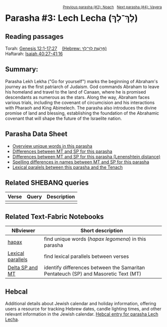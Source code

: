 <span style="float: right;"><sup><a href="../02%20-%20Noach">Previous parasha (#2): Noach</a> &nbsp;&nbsp;<a href="../04%20-%20Vayera">Next parasha (#4): Vayera</a></sup></span>
# Parasha #3: Lech Lecha (לֶךְ־לְךָ) <a name="start"></a> 

## Reading passages

Torah: <a href="https://www.stepbible.org/?q=version=NASB2020|reference=Gen.12:1-17:27&options=HNVUG" target="_blank">Genesis 12:1-17:27</a> &nbsp;&nbsp; <a href="https://tikkun.io/#/p/lech-lecha" target="_blank">(Hebrew: פָּרָשַׁת לֶךְ־לְךָ֛)</a><br>
Haftarah: <a href="https://www.stepbible.org/?q=version=NASB2020|reference=Isa.40:27-41:16&options=HNVUG" target="_blank">Isaiah 40:27-41:16</a>

## Summary:
Parasha Lekh Lekha ("Go for yourself") marks the beginning of Abraham's journey as the first patriarch of Judaism. God commands Abraham to leave his homeland and travel to the land of Canaan, where he is promised descendants as numerous as the stars. Along the way, Abraham faces various trials, including the covenant of circumcision and his interactions with Pharaoh and King Abimelech. The parasha also introduces the divine promise of land and blessing, establishing the foundation of the Abrahamic covenant that will shape the future of the Israelite nation.

## Parasha Data Sheet

<ul><li><a href="https://tonyjurg.github.io/Parashot/WeeklyParasha/03%20-%20Lech%20Lecha/hapax_legomena(Lech_Lecha).html" target="_blank">Overview unique words in this parasha</a>
</li><li><a href="https://tonyjurg.github.io/Parashot/WeeklyParasha/03%20-%20Lech%20Lecha/differences_MT_SP(Lech_Lecha).html" target="_blank">Differences between MT and SP for this parasha</a>
</li><li><a href="https://tonyjurg.github.io/Parashot/WeeklyParasha/03%20-%20Lech%20Lecha/levenshtein_differences_MT_SP(Lech_Lecha).html" target="_blank">Differences between MT and SP for this parasha (Lenenshtein distance)</a>
</li><li><a href="https://tonyjurg.github.io/Parashot/WeeklyParasha/03%20-%20Lech%20Lecha/spelling_differences_SP_MT(Lech_Lecha).html" target="_blank">Spelling differences in names between MT and SP for this parasha</a>
</li><li><a href="https://tonyjurg.github.io/Parashot/WeeklyParasha/03%20-%20Lech%20Lecha/lexical_parallels(Lech_Lecha).html" target="_blank">Lexical paralels between this parasha and the Tenach</a>
</li></ul>

## Related SHEBANQ queries

Verse | Query | Description
--- | --- | ---
||

## Related Text-Fabric Notebooks

NBviewer | Short description
---|---
<a href="https://nbviewer.org/github/tonyjurg/Parashot/blob/main/WeeklyParasha/03%20-%20Lech%20Lecha/hapax.ipynb" target="_blank">hapax</a>| find unique words (*hapax legomena*) in this parasha
<a href="https://nbviewer.org/github/tonyjurg/Parashot/blob/main/WeeklyParasha/03%20-%20Lech%20Lecha/lexical_parallels.ipynb" target="_blank">Lexical parallels</a>| find lexical parallels between verses
<a href="https://nbviewer.org/github/tonyjurg/Parashot/blob/main/WeeklyParasha/03%20-%20Lech%20Lecha/delta_mt_and_sp.ipynb" target="_blank">Delta SP and MT</a>| identify differences between the Samaritan Pentateuch (SP) and Masoretic Text (MT)



## Hebcal

Additional details about Jewish calendar and holiday information, offering users a resource for tracking Hebrew dates, candle lighting times, and other relevant information in the Jewish calendar. <a href="https://www.hebcal.com/sedrot/lech-lecha" target="_blank">Hebcal entry for parasha Lech Lecha</a>.
